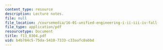 ```yaml
---
content_type: resource
description: Lecture notes.
file: null
file_location: /coursemedia/16-01-unified-engineering-i-ii-iii-iv-fall-2005-spring-2006/b4b784c575da54107333c33aafc0abbd_f13_0304.pdf
file_type: application/pdf
resourcetype: Document
title: f13_0304.pdf
uid: b4b784c5-75da-5410-7333-c33aafc0abbd
---
```

